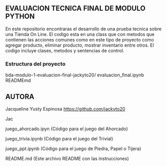## EVALUACION TECNICA FINAL DE MODULO PYTHON

En este repositorio encontraras el desarrollo de una prueba tecnica sobre una Tienda On Line. El codigo esta en una class que con metodos que contienen las  acciones comunes como en este tipo de proyecto como agregar producto, eliminar producto, mostrar inventario entre otros. El codigo incluye clases, metodos y sentencias de control. 

### Estructura del proyecto

bda-modulo-1-evaluacion-final-jackyto20/
evaluacion_final.ipynb
READMEmd

## AUTORA

Jacqueline Yusty Espinosa https://github.com/jackyto20


Jac



juego_ahorcado.ipyn (Código para el juego del Ahorcado)

juego_trivia.ipynb (Código para el juego del Trivial)

juego_ppt.ipynb (Código para el juego de Piedra, Papel o Tijera)

README.md (Este archivo README con las instrucciones)